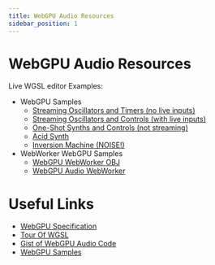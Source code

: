 ```yaml
---
title: WebGPU Audio Resources
sidebar_position: 1
---
```

# WebGPU Audio Resources

Live WGSL editor Examples: 
  * WebGPU Samples
    * [Streaming Oscillators and Timers (no live inputs)](wgslEditor/WgslAudioNoInput.mdx)
    * [Streaming Oscillators and Controls (with live inputs)](wgslEditor/WgslAudioEditorWithInputs.mdx)
    * [One-Shot Synths and Controls (not streaming)](wgslEditor/WgslAudioOneShots.mdx)
    * [Acid Synth](wgslEditor/AcidSynth.mdx)
    * [Inversion Machine (NOISE!)](wgslEditor/InversionMachine.mdx)
  * WebWorker WebGPU Samples
    * [WebGPU WebWorker OBJ](webWorker/webGpuWorker.mdx)
    * [WebGPU Audio WebWorker](./webWorker/webGpuAudioWorker)

# Useful Links

* [WebGPU Specification](https://www.w3.org/TR/webgpu/)
* [Tour Of WGSL](https://google.github.io/tour-of-wgsl/)
* [Gist of WebGPU Audio Code](https://gist.github.com/JolifantoBambla/0a4e9c2a0a8bc475f081bc6f9d1aa1a8)
* [WebGPU Samples](https://webgpu.github.io/webgpu-samples/)